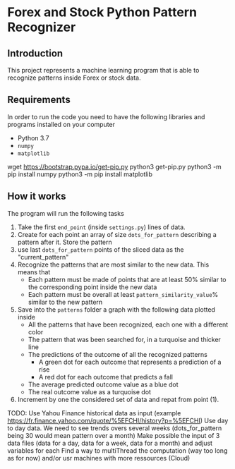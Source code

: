 # Forex and Stock Python Pattern Recognizer

## Introduction
This project represents a machine learning program that is able to recognize patterns inside Forex or stock data. 

## Requirements 
In order to run the code you need to have the following libraries and programs installed on your computer
* Python 3.7
* `numpy`
* `matplotlib`

wget https://bootstrap.pypa.io/get-pip.py
python3 get-pip.py
python3 -m pip install numpy
python3 -m pip install matplotlib


## How it works 
The program will run the following tasks
1. Take the first `end_point` (inside `settings.py`) lines of data.
2. Create for each point an array of size `dots_for_pattern` describing a pattern after it. Store the pattern
3. use  last  `dots_for_pattern` points of the sliced data as the "current_pattern"
4. Recognize the patterns that are most similar to the new data. This means that
   * Each pattern must be made of points that are at least 50% similar to the corresponding point inside the new data
   * Each pattern must be overall at least `pattern_similarity_value`% similar to the new pattern
5. Save into the `patterns` folder a graph with the following data plotted inside
   * All the patterns that have been recognized, each one with a different color
   * The pattern that was been searched for, in a turquoise and thicker line
   * The predictions of the outcome of all the recognized patterns
      * A green dot for each outcome that represents a prediction of a rise
      * A red dot for each outcome that predicts a fall
   * The average predicted outcome value as a blue dot
   * The real outcome value as a turquoise dot
 6. Increment by one the considered set of data and repat from point (1).

TODO:
Use Yahou Finance historical data as input (example https://fr.finance.yahoo.com/quote/%5EFCHI/history?p=%5EFCHI)
Use day to day data. We need to see trends overs several weeks (dots_for_pattern being 30 would mean pattern over a month)
Make possible the input of 3 data files (data for a day, data for a week, data for a month) and adjust variables for each
Find a way to multiThread the computation (way too long as for now) and/or usr machines with more ressources (Cloud)




```
